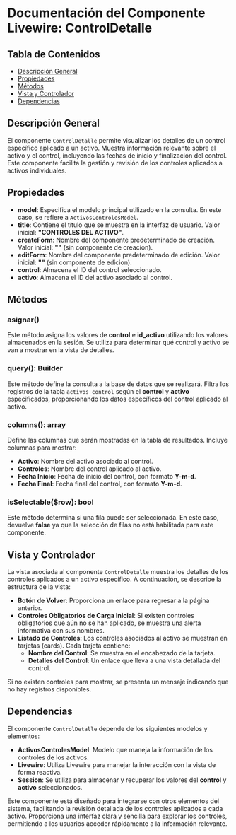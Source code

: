 # Documentación del Componente Livewire: ControlDetalle

## Tabla de Contenidos
- [Descripción General](#descripción-general)
- [Propiedades](#propiedades)
- [Métodos](#métodos)
- [Vista y Controlador](#vista-y-controlador)
- [Dependencias](#dependencias)

## Descripción General
El componente `ControlDetalle` permite visualizar los detalles de un control específico aplicado a un activo. Muestra información relevante sobre el activo y el control, incluyendo las fechas de inicio y finalización del control. Este componente facilita la gestión y revisión de los controles aplicados a activos individuales.

## Propiedades

- **model**: Especifica el modelo principal utilizado en la consulta. En este caso, se refiere a `ActivosControlesModel`.
- **title**: Contiene el título que se muestra en la interfaz de usuario. Valor inicial: **"CONTROLES DEL ACTIVO"**.
- **createForm**: Nombre del componente predeterminado de creación. Valor inicial: **""** (sin componente de creacion).
- **editForm**: Nombre del componente predeterminado de edición. Valor inicial: **""** (sin componente de edicion).
- **control**: Almacena el ID del control seleccionado.
- **activo**: Almacena el ID del activo asociado al control.

## Métodos

### asignar()
Este método asigna los valores de **control** e **id_activo** utilizando los valores almacenados en la sesión. Se utiliza para determinar qué control y activo se van a mostrar en la vista de detalles.

### query(): Builder
Este método define la consulta a la base de datos que se realizará. Filtra los registros de la tabla `activos_control` según el **control** y **activo** especificados, proporcionando los datos específicos del control aplicado al activo.

### columns(): array
Define las columnas que serán mostradas en la tabla de resultados. Incluye columnas para mostrar:
- **Activo**: Nombre del activo asociado al control.
- **Controles**: Nombre del control aplicado al activo.
- **Fecha Inicio**: Fecha de inicio del control, con formato **Y-m-d**.
- **Fecha Final**: Fecha final del control, con formato **Y-m-d**.

### isSelectable($row): bool
Este método determina si una fila puede ser seleccionada. En este caso, devuelve **false** ya que la selección de filas no está habilitada para este componente.

## Vista y Controlador
La vista asociada al componente `ControlDetalle` muestra los detalles de los controles aplicados a un activo específico. A continuación, se describe la estructura de la vista:

- **Botón de Volver**: Proporciona un enlace para regresar a la página anterior.
- **Controles Obligatorios de Carga Inicial**: Si existen controles obligatorios que aún no se han aplicado, se muestra una alerta informativa con sus nombres.
- **Listado de Controles**: Los controles asociados al activo se muestran en tarjetas (cards). Cada tarjeta contiene:
  - **Nombre del Control**: Se muestra en el encabezado de la tarjeta.
  - **Detalles del Control**: Un enlace que lleva a una vista detallada del control.

Si no existen controles para mostrar, se presenta un mensaje indicando que no hay registros disponibles.

## Dependencias
El componente `ControlDetalle` depende de los siguientes modelos y elementos:

- **ActivosControlesModel**: Modelo que maneja la información de los controles de los activos.
- **Livewire**: Utiliza Livewire para manejar la interacción con la vista de forma reactiva.
- **Session**: Se utiliza para almacenar y recuperar los valores del **control** y **activo** seleccionados.

Este componente está diseñado para integrarse con otros elementos del sistema, facilitando la revisión detallada de los controles aplicados a cada activo. Proporciona una interfaz clara y sencilla para explorar los controles, permitiendo a los usuarios acceder rápidamente a la información relevante.

